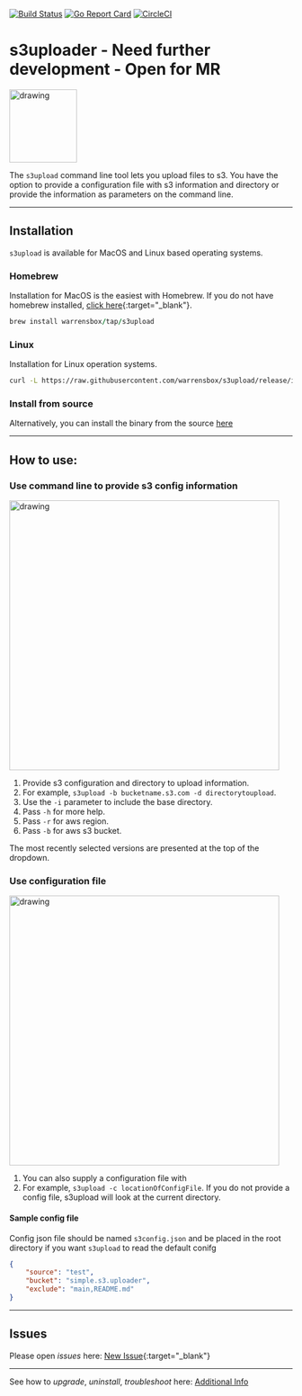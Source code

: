 [![Build Status](https://travis-ci.org/warrensbox/terraform-switcher.svg?branch=master)](https://travis-ci.org/warrensbox/terraform-switcher)
[![Go Report Card](https://goreportcard.com/badge/github.com/warrensbox/terraform-switcher)](https://goreportcard.com/report/github.com/warrensbox/terraform-switcher)
[![CircleCI](https://circleci.com/gh/warrensbox/terraform-switcher/tree/master.svg?style=shield&circle-token=55ddceec95ff67eb38269152282f8a7d761c79a5)](https://circleci.com/gh/warrensbox/terraform-switcher)

# s3uploader - Need further development - Open for MR
                                    
<img style="text-allign:center" src="https://s3.us-east-2.amazonaws.com/kepler-images/warrensbox/s3upload/logo.png" alt="drawing" width="120" height="130"/>

The `s3upload` command line tool lets you upload files to s3. 
You have the option to provide a configuration file with s3 information and directory or provide the information as parameters on the command line.

<hr>

## Installation

`s3upload` is available for MacOS and Linux based operating systems.

### Homebrew

Installation for MacOS is the easiest with Homebrew. If you do not have homebrew installed, [click here](https://brew.sh/){:target="_blank"}. 


```ruby
brew install warrensbox/tap/s3upload
```

### Linux

Installation for Linux operation systems.

```sh
curl -L https://raw.githubusercontent.com/warrensbox/s3upload/release/install.sh | bash
```

### Install from source

Alternatively, you can install the binary from the source [here](https://github.com/warrensbox/s3upload/releases) 

<hr>

## How to use:
### Use command line to provide s3 config information
<img  src="https://s3.us-east-2.amazonaws.com/kepler-images/warrensbox/s3upload/s3upload.gif" alt="drawing" style="width: 480px;"/>

1.  Provide s3 configuration and directory to upload information.
2.  For example, `s3upload -b bucketname.s3.com -d directorytoupload`.
3.  Use the `-i` parameter to include the base directory.
4.  Pass `-h` for more help. 
5.  Pass `-r` for aws region. 
6.  Pass `-b` for aws s3 bucket. 

The most recently selected versions are presented at the top of the dropdown.

### Use configuration file
<img   src="https://s3.us-east-2.amazonaws.com/kepler-images/warrensbox/s3upload/s3upload-v4.gif" alt="drawing" style="width: 480px;"/>

1. You can also supply a configuration file with 
2. For example, `s3upload -c locationOfConfigFile`. If you do not provide a config file, s3upload will look at the current directory.

#### Sample config file
Config json file should be named `s3config.json` and be placed in the root directory if you want `s3upload` to read the default conifg
```json
{
    "source": "test",
    "bucket": "simple.s3.uploader",
    "exclude": "main,README.md"
}
```
<hr>

## Issues

Please open  *issues* here: [New Issue](https://github.com/warrensbox/s3upload/issues){:target="_blank"}

<hr>

See how to *upgrade*, *uninstall*, *troubleshoot* here:
[Additional Info](additional)
